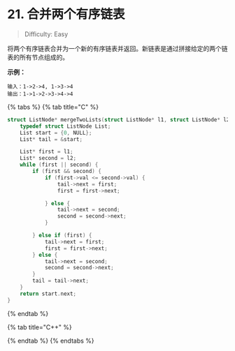 # 21. 合并两个有序链表

> Difficulty: Easy

将两个有序链表合并为一个新的有序链表并返回。新链表是通过拼接给定的两个链表的所有节点组成的。

 **示例：**

```text
输入：1->2->4, 1->3->4
输出：1->1->2->3->4->4
```

{% tabs %}
{% tab title="C" %}
```c
struct ListNode* mergeTwoLists(struct ListNode* l1, struct ListNode* l2) {
    typedef struct ListNode List;
    List start = {0, NULL};
    List* tail = &start;

    List* first = l1;
    List* second = l2;
    while (first || second) {
        if (first && second) {
            if (first->val <= second->val) {
                tail->next = first;
                first = first->next;

            } else {
                tail->next = second;
                second = second->next;
            }

        } else if (first) {
            tail->next = first;
            first = first->next;
        } else {
            tail->next = second;
            second = second->next;
        }
        tail = tail->next;
    }
    return start.next;
}
```
{% endtab %}

{% tab title="C++" %}

{% endtab %}
{% endtabs %}


